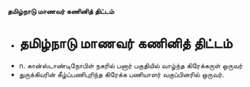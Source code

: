 **தமிழ்நாடு மாணவர் கணினித் திட்டம்**
- # தமிழ்நாடு மாணவர் கணினித் திட்டம்
- n. கான்ஸ்டாண்டிநோபிள் நகரில் பனார் பகுதியில் வாழ்ந்த கிரேக்கருள் ஒருவர்
- துருக்கியரின் கீழ்ப்பணிபுரிந்த கிரேக்க பணியாளர்  வகுப்பினரில் ஒருவர்.

